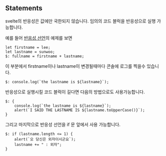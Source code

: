 ## Statements

svelte의 반응성은 값에만 국한되지 않습니다.
임의의 코드 블럭을 반응성으로 실행 가능합니다.

예를 들어 [반응성 선언](./ReactivityIntro.md)의 예제를 보면

```svelte
let firstname = lee;
let lastname = sunwoo;
$: fullname = firstname + lastname;
```

이 부분에서 firstname이나 lastname이 변경될때마다 콘솔에 로그를 찍을수 있습니다.

```svelte
$: console.log(`the lastname is ${lastname}`);
```

반응성으로 실행시킬 코드 블럭이 길다면 다음의 방법으로도 사용가능합니다.

```svelte
$: {
	console.log(`the lastname is ${lastname}`);
	alert(`I SAID THE LASTNAME IS ${lastname.toUpperCase()}`);
}
```

그리고 마지막으로 반응성 선언을 if 문 앞에서 사용 가능합니다.

```svelte
$: if (lastname.length <= 1) {
	alert(`오 당신은 외자이시군요`);
	lastname += " : 외자";
}
```
